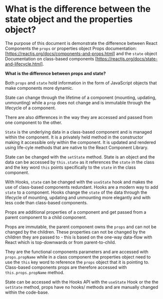 # What is the difference between the state object and the properties object?

The purpose of this document is demonstrate the difference between React Components the `props` or properties object Props documentation: [https://reactjs.org/docs/components-and-props.html] and the `state` object Documentation on class-based components [https://reactjs.org/docs/state-and-lifecycle.html].

**What is the difference between props and state?**

Both `props` and `state` hold information in the form of JavaScript objects that make components more dynamic.

State can change through the lifetime of a component (mounting, updating, unmounting) while a `prop` does not change and is immutable through the lifecycle of a component.

There are also differences in the way they are accessed and passed from one component to the other.

`State` is the underlying data in a class-based component and is managed within the component. It is a privately held method in the constructor making it accessible only within the component. It is updated and rendered using life-cyle methods that are native to the React Component Library.

State can be changed with the `setState` method. State is an object and the data can be accessed by `this.state` as it references the `state` in the class and the key word `this` points specifically to the `state` in the class component.

With Hooks, `state` can be changed with the `useState` hook and makes the use of class-based components redundant. Hooks are a modern way to add `state` to a component. Hooks change the `state` of the data through the lifecycle of mounting, updating and unmounting more elegantly and with less code than class-based components.

Props are additional properties of a component and get passed from a parent component to a child component.

Props are immutable, the parent component owns the `props` and can not be changed by the children.
These properties can not be changed by the children they are passed to - this is based on the one-way data-flow with React which is top-downwards or from parent-to-child.

They are the functional components parameters and are accessed with `props.propName` while in a class component the properties object need to use the `this` key word to reference the `props` object that it is pointing to. Class-based components props are therefore accessed with `this.props.propName` method.

State can be accessed with the Hooks API with the `useState` Hook or the the `setState` method, props have no hooks/ methods and are manually changed within the code-base.
